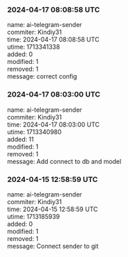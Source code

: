 ### 2024-04-17 08:08:58 UTC
name: ai-telegram-sender  
commiter: Kindiy31  
time: 2024-04-17 08:08:58 UTC  
utime: 1713341338  
added: 0  
modified: 1  
removed: 1  
message: correct config

### 2024-04-17 08:03:00 UTC
name: ai-telegram-sender  
commiter: Kindiy31  
time: 2024-04-17 08:03:00 UTC  
utime: 1713340980  
added: 11  
modified: 1  
removed: 1  
message: Add connect to db and model

### 2024-04-15 12:58:59 UTC
name: ai-telegram-sender  
commiter: Kindiy31  
time: 2024-04-15 12:58:59 UTC  
utime: 1713185939  
added: 0  
modified: 1  
removed: 1  
message: Connect sender to git

